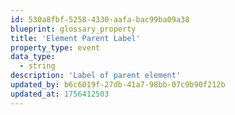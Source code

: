 ```yaml
---
id: 530a8fbf-5258-4330-aafa-bac99ba09a38
blueprint: glossary_property
title: 'Element Parent Label'
property_type: event
data_type:
  - string
description: 'Label of parent element'
updated_by: b6c6019f-27db-41a7-98bb-07c9b90f212b
updated_at: 1756412503
---
```


